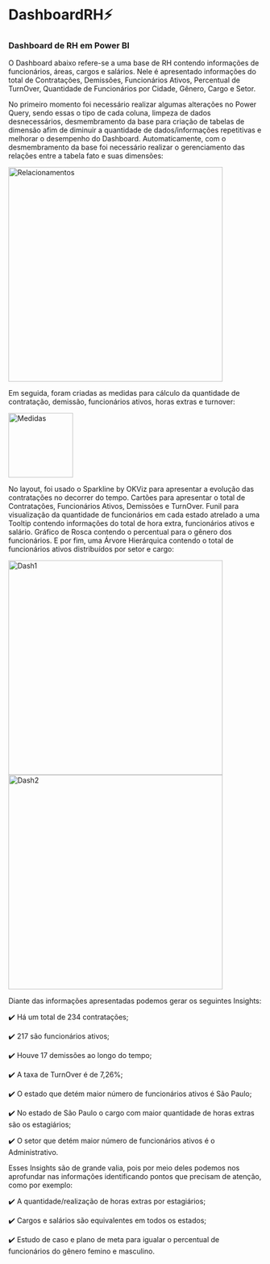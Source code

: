 # DashboardRH:zap:

### Dashboard de RH em Power BI

O Dashboard abaixo refere-se a uma base de RH contendo informações de funcionários, áreas, cargos e salários. Nele é apresentado informações do total de Contratações, Demissões, Funcionários Ativos, Percentual de TurnOver, Quantidade de Funcionários por Cidade, Gênero, Cargo e Setor.

No primeiro momento foi necessário realizar algumas alterações no Power Query, sendo essas o tipo de cada coluna, limpeza de dados desnecessários, desmembramento da base para criação de tabelas de dimensão afim de diminuir a quantidade de dados/informações repetitivas e melhorar o desempenho do Dashboard. Automaticamente, com o desmembramento da base foi necessário realizar o gerenciamento das relações entre a tabela fato e suas dimensões:

<img width="425" alt="Relacionamentos" src="https://user-images.githubusercontent.com/98985401/224115929-b13a2b46-6835-4455-9224-24af47455819.png">

Em seguida, foram criadas as medidas para cálculo da quantidade de contratação, demissão, funcionários ativos, horas extras e turnover:

<img width="128" alt="Medidas" src="https://user-images.githubusercontent.com/98985401/224116100-0ad60060-d311-430f-97e7-e701a3a9b505.png">

No layout, foi usado o Sparkline by OKViz para apresentar a evolução das contratações no decorrer do tempo. Cartões para apresentar o total de Contratações, Funcionários Ativos, Demissões e TurnOver. Funil para visualização da quantidade de funcionários em cada estado atrelado a uma Tooltip contendo informações do total de hora extra, funcionários ativos e salário. Gráfico de Rosca contendo o percentual para o gênero dos funcionários. E por fim, uma Árvore Hierárquica contendo o total de funcionários ativos distribuídos por setor e cargo:

<img width="425" alt="Dash1" src="https://user-images.githubusercontent.com/98985401/224116412-b7890484-aa57-475d-848f-42da09dc5953.png">

<img width="425" alt="Dash2" src="https://user-images.githubusercontent.com/98985401/224116440-0ea52d67-1e30-41cb-b063-15d133c3aef3.png">

Diante das informações apresentadas podemos gerar os seguintes Insights:

  :heavy_check_mark:	Há um total de 234 contratações;

  :heavy_check_mark: 217 são funcionários ativos;

  :heavy_check_mark: Houve 17 demissões ao longo do tempo;

  :heavy_check_mark: A taxa de TurnOver é de 7,26%;

  :heavy_check_mark: O estado que detém maior número de funcionários ativos é São Paulo;

  :heavy_check_mark: No estado de São Paulo o cargo com maior quantidade de horas extras são os estagiários;
  
  :heavy_check_mark: O setor que detém maior número de funcionários ativos é o Administrativo.

Esses Insights são de grande valia, pois por meio deles podemos nos aprofundar nas informações identificando pontos que precisam de atenção, como por exemplo:

  :heavy_check_mark: A quantidade/realização de horas extras por estagiários;
  
  :heavy_check_mark: Cargos e salários são equivalentes em todos os estados;
  
  :heavy_check_mark: Estudo de caso e plano de meta para igualar o percentual de funcionários do gênero femino e masculino.
